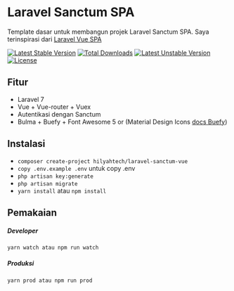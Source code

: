 # Laravel Sanctum SPA
Template dasar untuk membangun projek Laravel Sanctum SPA.
Saya terinspirasi dari [Laravel Vue SPA](https://github.com/cretueusebiu/laravel-vue-spa)

[![Latest Stable Version](https://poser.pugx.org/hilyahtech/laravel-sanctum-vue/v)](//packagist.org/packages/hilyahtech/laravel-sanctum-vue) [![Total Downloads](https://poser.pugx.org/hilyahtech/laravel-sanctum-vue/downloads)](//packagist.org/packages/hilyahtech/laravel-sanctum-vue) [![Latest Unstable Version](https://poser.pugx.org/hilyahtech/laravel-sanctum-vue/v/unstable)](//packagist.org/packages/hilyahtech/laravel-sanctum-vue) [![License](https://poser.pugx.org/hilyahtech/laravel-sanctum-vue/license)](//packagist.org/packages/hilyahtech/laravel-sanctum-vue)

## Fitur
* Laravel 7
* Vue + Vue-router + Vuex
* Autentikasi dengan Sanctum
* Bulma + Buefy + Font Awesome 5 or (Material Design Icons [docs Buefy](https://buefy.org/documentation/start))

## Instalasi
* `composer create-project hilyahtech/laravel-sanctum-vue`
* `copy .env.example .env` untuk copy .env
* `php artisan key:generate`
* `php artisan migrate`
* `yarn install` atau `npm install`

## Pemakaian

##### Developer
```sh
yarn watch atau npm run watch
```

##### Produksi
```sh
yarn prod atau npm run prod
```